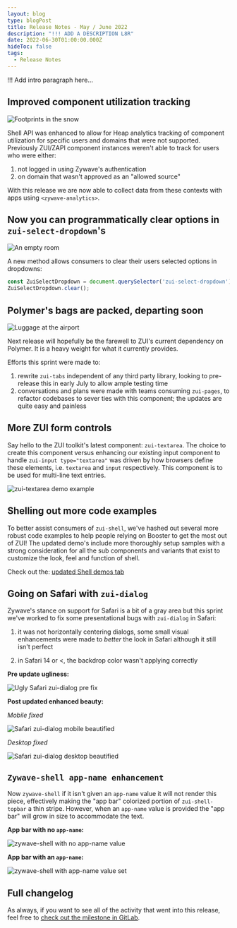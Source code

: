 ```yaml
---
layout: blog
type: blogPost
title: Release Notes - May / June 2022
description: "!!! ADD A DESCRIPTION L8R"
date: 2022-06-30T01:00:00.000Z
hideToc: false
tags:
  - Release Notes
---
```

!!! Add intro paragraph here...

<docs-spacer></docs-spacer>

## Improved component utilization tracking

![Footprints in the snow](/images/footprint-in-snow2.jpg)

Shell API was enhanced to allow for Heap analytics tracking of component utilization for specific users and domains that were not supported. Previously ZUI/ZAPI component instances weren't able to track for users who were either:

1. not logged in using Zywave's authentication
2. on domain that wasn't approved as an "allowed source" 

With this release we are now able to collect data from these contexts with apps using `<zywave-analytics>`.

<docs-spacer></docs-spacer>

## Now you can programmatically clear options in `zui-select-dropdown`'s

![An empty room](/images/empty-room.jpg)

A new method allows consumers to clear their users selected options in dropdowns:

```typescript
const ZuiSelectDropdown = document.querySelector('zui-select-dropdown');
ZuiSelectDropdown.clear();
```

<docs-spacer></docs-spacer>

## Polymer's bags are packed, departing soon

![Luggage at the airport](/images/airport-luggage.jpg)

Next release will hopefully be the farewell to ZUI's current dependency on Polymer. It is a heavy weight for what it currently provides.

Efforts this sprint were made to:

1. rewrite `zui-tabs` independent of any third party library, looking to pre-release this in early July to allow ample testing time
2. conversations and plans were made with teams consuming `zui-pages`, to refactor codebases to sever ties with this component; the updates are quite easy and painless

<docs-spacer></docs-spacer>

## More ZUI form controls

Say hello to the ZUI toolkit's latest component: `zui-textarea`. The choice to create this component versus enhancing our existing input component to handle `zui-input type="textarea"` was driven by how browsers define these elements, i.e. `textarea` and `input` respectively. This component is to be used for multi-line text entries.

![zui-textarea demo example](/images/zui-textarea.jpg)

<docs-spacer></docs-spacer>

## Shelling out more code examples

To better assist consumers of `zui-shell`, we've hashed out several more robust code examples to help people relying on Booster to get the most out of ZUI! The updated demo's include more thoroughly setup samples with a strong consideration for all the sub components and variants that exist to customize the look, feel and function of shell.

Check out the:  [](https://booster.zywave.dev/design-system/components/shell/?tab=demos)<a href="<https://booster.zywave.dev/design-system/components/shell/?tab=demos>">updated Shell demos tab</a>

<docs-spacer></docs-spacer>

## Going on Safari with `zui-dialog`

Zywave's stance on support for Safari is a bit of a gray area but this sprint we've worked to fix some presentational bugs with `zui-dialog` in Safari:

1. it was not horizontally centering dialogs, some small visual enhancements were made to *better* the look in Safari although it still isn't perfect

2. in Safari 14 or <, the backdrop color wasn't applying correctly

**Pre update ugliness:**

![Ugly Safari zui-dialog pre fix](/images/dialog-safari-broken.jpg)

<docs-spacer></docs-spacer>

**Post updated enhanced beauty:**

*Mobile fixed*

![Safari zui-dialog mobile beautified](/images/dialog-safari-mobile.png)



*Desktop fixed*

![Safari zui-dialog desktop beautified](/images/dialog-safari-desktop.jpg)

<docs-spacer></docs-spacer>

## `Zywave-shell app-name enhancement`

Now `zywave-shell` if it isn't given an `app-name` value it will not render this piece, effectively making the "app bar" colorized portion of `zui-shell-topbar` a thin stripe. However, when an `app-name` value is provided the "app bar" will grow in size to accommodate the text.

**App bar with no `app-name`:**

![zywave-shell with no app-name value](/images/zywave-shell-no-app-name.jpg)

<docs-spacer></docs-spacer>

**App bar with an `app-name`:**

![zywave-shell with app-name value set](/images/zywave-shell-w-app-name.jpg)

<docs-spacer></docs-spacer>

## Full changelog

As always, if you want to see all of the activity that went into this release, feel free to [check out the milestone in GitLab](https://gitlab.com/groups/zywave/devkit/-/milestones/23#tab-issues).